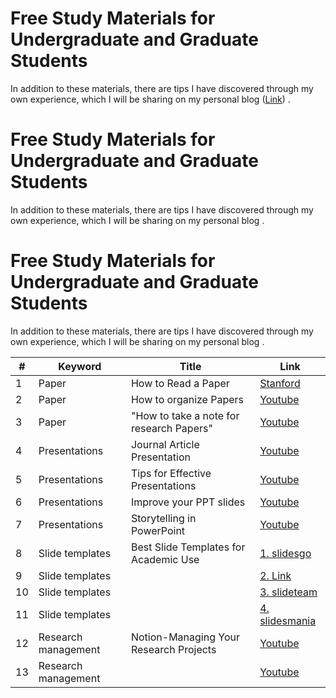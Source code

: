 # Free Study Materials for Undergraduate and Graduate Students

In addition to these materials, there are tips I have discovered through my own experience, which I will be sharing on my personal blog ([Link](https://gisink.com)) .
# Free Study Materials for Undergraduate and Graduate Students

In addition to these materials, there are tips I have discovered through my own experience, which I will be sharing on my personal blog .

# Free Study Materials for Undergraduate and Graduate Students

In addition to these materials, there are tips I have discovered through my own experience, which I will be sharing on my personal blog .


|   #  | Keyword             | Title                                     | Link                                        |
|------|---------------------|-------------------------------------------|---------------------------------------------|
|   1  | Paper               | How to Read a Paper                       | [Stanford](https://web.stanford.edu/class/ee384m/Handouts/HowtoReadPaper.pdf) |
|   2  | Paper               | How to organize Papers                    | [Youtube](https://www.youtube.com/watch?v=L0GNdm5xAFs) |
|   3  | Paper               | "How to take a note for research Papers"  | [Youtube](https://www.youtube.com/watch?v=X5BH-eABuZ0) |
|   4  | Presentations       | Journal Article Presentation              | [Youtube](https://www.youtube.com/watch?v=xOZvIRjAMs8) |
|   5  | Presentations       | Tips for Effective Presentations          | [Youtube](https://www.youtube.com/watch?v=pNIO5KkIq7Y) |
|   6  | Presentations       | Improve your PPT slides                   | [Youtube](https://example.com/presentation-tips) |
|   7  | Presentations       | Storytelling in PowerPoint                | [Youtube](https://www.youtube.com/watch?v=CY1Y367KEko) |
|   8  | Slide templates     | Best Slide Templates for Academic Use     | [1. slidesgo](https://slidesgo.com/themes) |
|   9  | Slide templates     |                                           | [2. Link](https://www.free-powerpoint-templates-design.com) |
|   10 | Slide templates     |                                           | [3. slideteam](https://www.slideteam.net/digital-marketing-and-social-media-pitch-deck-ppt-template.html) |
|   11 | Slide templates     |                                           | [4. slidesmania](https://slidesmania.com) |
|   12 | Research management | Notion-Managing Your Research Projects    | [Youtube](https://www.youtube.com/watch?v=0O3_hiKJ4ew) |
|   13 | Research management |                                           | [Youtube](https://www.youtube.com/watch?v=0O3_hiKJ4ew) |
